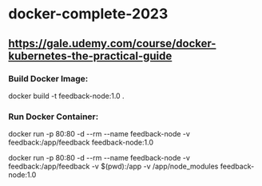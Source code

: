 # docker-complete-2023
## https://gale.udemy.com/course/docker-kubernetes-the-practical-guide

### Build Docker Image:
docker build -t feedback-node:1.0 .

### Run Docker Container:
docker run -p 80:80 -d --rm --name feedback-node -v feedback:/app/feedback feedback-node:1.0

docker run -p 80:80 -d --rm --name feedback-node -v feedback:/app/feedback -v $(pwd):/app -v /app/node_modules feedback-node:1.0
